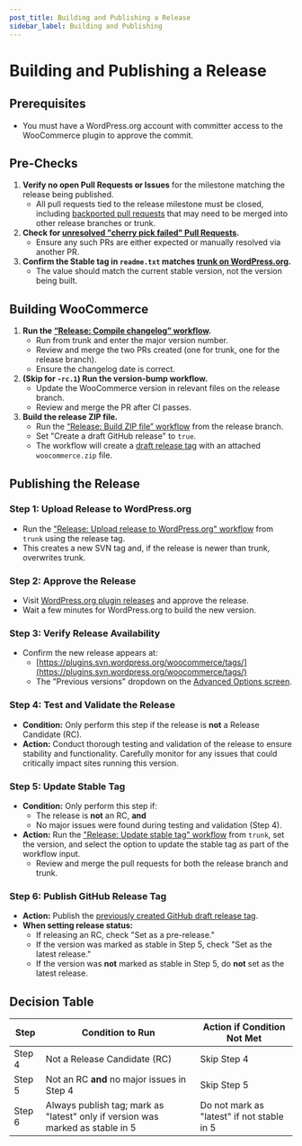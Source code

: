 ```yaml
---
post_title: Building and Publishing a Release
sidebar_label: Building and Publishing
---
```


# Building and Publishing a Release

## Prerequisites

- You must have a WordPress.org account with committer access to the WooCommerce plugin to approve the commit.

## Pre-Checks

1. **Verify no open Pull Requests or Issues** for the milestone matching the release being published.
   - All pull requests tied to the release milestone must be closed, including [backported pull requests](/docs/contribution/releases/backporting) that may need to be merged into other release branches or trunk.
2. **Check for [unresolved "cherry pick failed" Pull Requests](https://github.com/woocommerce/woocommerce/pulls?q=is:pr+label:%22cherry+pick+failed%22).**
   - Ensure any such PRs are either expected or manually resolved via another PR.
3. **Confirm the Stable tag in `readme.txt` matches [trunk on WordPress.org](https://plugins.trac.wordpress.org/browser/woocommerce/trunk/readme.txt#L7).**
   - The value should match the current stable version, not the version being built.

## Building WooCommerce

1. **Run the [“Release: Compile changelog” workflow](https://github.com/woocommerce/woocommerce/actions/workflows/release-compile-changelog.yml).**
   - Run from trunk and enter the major version number.
   - Review and merge the two PRs created (one for trunk, one for the release branch).
   - Ensure the changelog date is correct.
2. **(Skip for `-rc.1`) Run the version-bump workflow.**
   - Update the WooCommerce version in relevant files on the release branch.
   - Review and merge the PR after CI passes.
3. **Build the release ZIP file.**
   - Run the [“Release: Build ZIP file” workflow](https://github.com/woocommerce/woocommerce/actions/workflows/release-build-zip-file.yml) from the release branch.
   - Set "Create a draft GitHub release" to `true`.
   - The workflow will create a [draft release tag](https://github.com/woocommerce/woocommerce/releases) with an attached `woocommerce.zip` file.

## Publishing the Release

### Step 1: Upload Release to WordPress.org

- Run the ["Release: Upload release to WordPress.org" workflow](https://github.com/woocommerce/woocommerce/actions/workflows/release-upload-to-wporg.yml) from `trunk` using the release tag.
- This creates a new SVN tag and, if the release is newer than trunk, overwrites trunk.

### Step 2: Approve the Release

- Visit [WordPress.org plugin releases](https://wordpress.org/plugins/developers/releases/) and approve the release.
- Wait a few minutes for WordPress.org to build the new version.

### Step 3: Verify Release Availability

- Confirm the new release appears at:
    - [https://plugins.svn.wordpress.org/woocommerce/tags/](https://plugins.svn.wordpress.org/woocommerce/tags/)
    - The "Previous versions" dropdown on the [Advanced Options screen](https://wordpress.org/plugins/woocommerce/advanced/).

### Step 4: Test and Validate the Release

- **Condition:** Only perform this step if the release is **not** a Release Candidate (RC).
- **Action:** Conduct thorough testing and validation of the release to ensure stability and functionality. Carefully monitor for any issues that could critically impact sites running this version.

### Step 5: Update Stable Tag

- **Condition:** Only perform this step if:
    - The release is **not** an RC, **and**
    - No major issues were found during testing and validation (Step 4).
- **Action:** Run the ["Release: Update stable tag" workflow](https://github.com/woocommerce/woocommerce/actions/workflows/release-update-stable-tag.yml) from `trunk`, set the version, and select the option to update the stable tag as part of the workflow input.
    - Review and merge the pull requests for both the release branch and trunk.

### Step 6: Publish GitHub Release Tag

- **Action:** Publish the [previously created GitHub draft release tag](https://github.com/woocommerce/woocommerce/releases).
- **When setting release status:**
    - If releasing an RC, check "Set as a pre-release."
    - If the version was marked as stable in Step 5, check "Set as the latest release."
    - If the version was **not** marked as stable in Step 5, do **not** set as the latest release.

## Decision Table

| Step   | Condition to Run                                                                 | Action if Condition Not Met         |
|--------|---------------------------------------------------------------------------------|-------------------------------------|
| Step 4 | Not a Release Candidate (RC)                                                    | Skip Step 4                        |
| Step 5 | Not an RC **and** no major issues in Step 4                                     | Skip Step 5                        |
| Step 6 | Always publish tag; mark as "latest" only if version was marked as stable in 5  | Do not mark as "latest" if not stable in 5 |
